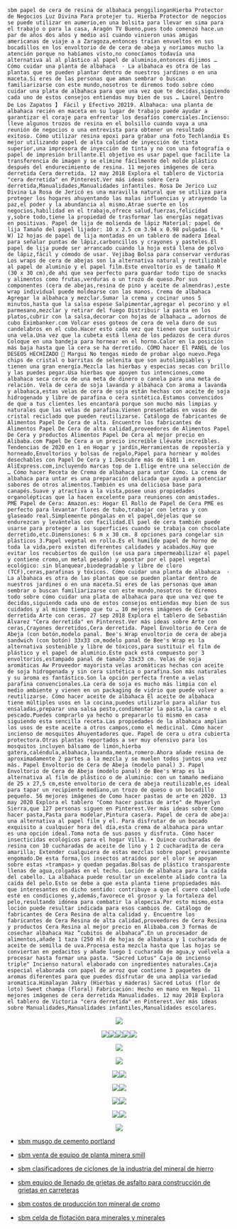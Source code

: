 
```
sbm papel de cera de resina de albahaca penggilinganHierba Protector de Negocios Luz Divina Para protejer tu. Hierba Protector de negocios se puede utilizar en aumerio,en una bolsita para llevar en sima para el trabajo o para la casa, Aragón TV Bueno,pues todo comenzó hace.un par de años dos años y medio así cuando vinieron unas amigas americanas de viaje a a Zaragoza,entonces traían envueltos en sus bocadillos en los envoltorio de de cera de abeja y noriamos mucho la atención porque no habíamos visto,no conocíamos todavía una alternativa al al plástico al papel de aluminio,entonces dijimos … Cómo cuidar una planta de albahaca  · La albahaca es otra de las plantas que se pueden plantar dentro de nuestros jardines o en una maceta.Si eres de las personas que aman sembrar o buscan familiarizarse con este mundo,nosotros te diremos todo sobre cómo cuidar una plata de albahaca para que una vez que te decidas,siguiendo cada uno de estos consejos entiendas muy bien de sus … Laurel Dentro De Los Zapatos 】 Fácil y Efectivo 20219. Albahaca: una planta de albahaca recién en maceta en su lugar de trabajo puede ayudar a garantizar el coraje para enfrentar los desafíos comerciales.Incienso: lleve algunos trozos de resina en el bolsillo cuando vaya a una reunión de negocios o una entrevista para obtener un resultado exitoso. Cómo utilizar resina epoxi para grabar una foto Techlandia Es mejor utilizando papel de alta calidad de inyección de tinta superior,una impresora de inyección de tinta y no con una fotografía o papel de impresión brillante.El objetivo es usar papel que facilite la transferencia de imagen y se elimine fácilmente del molde plástico después del endurecimiento de resina. 11 mejores imágenes de cera derretida Cera derretida. 12 may 2018 Explora el tablero de Victoria "cera derretida" en Pinterest.Ver más ideas sobre Cera derretida,Manualidades,Manualidades infantiles. Rosa De Jerico Luz Divina La Rosa de Jericó es una maravilla natural que se utiliza para proteger los hogares ahuyentando las malas influencias y atrayendo la paz,el poder y la abundancia al mismo.Atrae suerte en los negocios,habilidad en el trabajo,ofrece salud,fuerzas,felicidad y,sobre todo,tiene la propiedad de trasformar las energías negativas en positivas. Papel de lija de molienda de lápiz Material: papel de lija Tamaño del papel lijador: 10 x 2.5 cm 3.94 x 0.98 pulgadas (L * W) 12 hojas de papel de lija montadas en un tablero de madera Ideal para señalar puntas de lápiz,carboncillos y crayones y pasteles.El papel de lija puede ser arrancado cuando la hoja está llena de polvo de lápiz,fácil y cómodo de usar. Vejibag Bolsa para conservar verduras Los wraps de cera de abejas son la alternativa natural y reutilizable al papel de aluminio y el papel film.Este envoltorio es de tamaño M (30 x 30 cm),de ahí que sea perfecto para guardar todo tipo de snacks y alimentos como frutas,verduras o un trozo de queso.Por sus componentes (cera de abejas,resina de pino y aceite de almendras),este wrap individual puede moldearse con las manos. Crema de albahaca Agregar la albahaca y mezclar.Sumar la crema y cocinar unos 5 minutos,hasta que la salsa espese Salpimentar,agregar el pecorino y el parmesano,mezclar y retirar del fuego Distribuir la pasta en los platos,cubrir con la salsa,decorar con hojas de albahaca … adornos de cubo Eximbanker.com Volcar esos goteos de cera de vela duro de sus candelabros en el cubo.Hacer esto cada vez que tienen que sustituir una vela.Una vez que la cubeta está llena de los pedazos de cera duros Coloque en una bandeja para hornear en el horno.Calor en la posición más baja hasta que la cera se ha derretido. CÓMO hacer El PANEL de los DESEOS HECHIZADO 🔮 Margui No tengas miedo de probar algo nuevo.Pega chips de cristal o barritas de selenita que son autolimpiables y tienen una gran energía.Mezcla las hierbas y especias secas con brillo y las puedes pegar.Usa hierbas que apoyen tus intenciones,como albahaca seca cerca de una meta de dinero o canela para una meta de relación. Vela de cera de soja lavanda y albahaca Con aroma a lavanda y albahaca,estas velas de cera de soja están hechas con aceite de soja hidrogenado y libre de parafina o cera sintética.Estamos convencidos de que a tus clientes les encantará porque son mucho más limpias y naturales que las velas de parafina.Vienen presentadas en vasos de cristal reciclado que pueden reutilizarse. Catálogo de fabricantes de Alimentos Papel De Cera de alta. Encuentre los fabricantes de Alimentos Papel De Cera de alta calidad,proveedores de Alimentos Papel De Cera y productos Alimentos Papel De Cera al mejor precio en Alibaba.com Papel De Cera a un precio increíble Llévate increíbles. Tendencias de 2020 en 1 en Hogar y jardín,Herramientas de repostería y horneado,Envoltorios y bolsas de regalo,Papel para hornear y moldes desechables con Papel De Cera y 1.Descubre más de 6101 1 en AliExpress.com,incluyendo marcas top de 1.Elige entre una selección de … Cómo hacer Receta de Crema de albahaca para untar Cómo. La crema de albahaca para untar es una preparación delicada que ayuda a potenciar sabores de otros alimentos.También es una deliciosa base para canapés.Suave y atractiva a la vista,posee unas propiedades organolépticas que la hacen excelente para reuniones con amistades. PME Papel de Cera: Amazon.es: Hogar El Rollo de Papel de Cera PME es perfecto para levantar flores de tubo,trabajar con letras y con glaseado real.Simplemente póngalas en el papel,déjelas que se endurezcan y levántelas con facilidad.El pael de cera también puede usarse para proteger a las superficies cuando se trabaja con chocolate derretido,etc.Dimensiones: 6 m x 30 cm. 8 opciones para congelar sin plásticos 3.Papel vegetal en rollo.Es el humilde papel de horno de toda la vida,pero existen diferentes calidades y acabados.Hay que evitar los recubiertos de quilón (se usa para impermeabilizar el papel y contiene cromo,un metal pesado) y apostar por el papel vegetal ecológico: sin blanquear,biodegradable y libre de cloro (TCF),ceras,parafinas y tóxicos. Cómo cuidar una planta de albahaca  · La albahaca es otra de las plantas que se pueden plantar dentro de nuestros jardines o en una maceta.Si eres de las personas que aman sembrar o buscan familiarizarse con este mundo,nosotros te diremos todo sobre cómo cuidar una plata de albahaca para que una vez que te decidas,siguiendo cada uno de estos consejos entiendas muy bien de sus cuidados y al mismo tiempo que tu … 10 mejores imágenes de Cera derretida Arte con ceras. 27 sep 2018 Explora el tablero de Sebastián Álvarez "Cera derretida" en Pinterest.Ver más ideas sobre Arte con ceras,Crayones derretidos,Cera derretida. Papel Envoltorio de Cera de Abeja (con botón,modelo panal. Bee's Wrap envoltorio de cera de abeja sandwich (con botón) 33x33 cm,modelo panal de Bee's Wrap es la alternativa sostenible y libre de tóxicos,para sustituir el film de plástico y el papel de aluminio.Este pack está compuesto por 3 envoltorios,estampado panal de tamaño 33x33 cm. Velas de soja aromáticas Aw Proveedor mayorista velas aromáticas hechas con aceite de soja hidrogenada y sin cera sintética o parafina.Son más naturales y su aroma es fantástico.Son la opción perfecta frente a velas parafina convencionales.La cera de soja es mucho más limpia con el medio ambiente y vienen en un packaging de vidrio que puede volver a reutilizarse. Cómo hacer aceite de albahaca El aceite de albahaca tiene múltiples usos en la cocina,puedes utilizarlo para aliñar tus ensaladas,preparar una salsa pesto,condimentar la pasta,la carne o el pescado.Puedes comprarlo ya hecho o prepararlo tú mismo en casa siguiendo esta sencilla receta.Las propiedades de la albahaca amplian los usos de este aceite a otros campos,como el medicinal. Cómo hacer incienso de mosquitos Ahuyentadores que. Papel de cera u otra cubierta protectora.Otras plantas reportados a ser muy ofensivo para los mosquitos incluyen bálsamo de limón,hierba gatera,caléndula,albahaca,lavanda,menta,romero.Ahora añade resina de aproximadamente 2 partes a la mezcla y se muelen todos juntos una vez más. Papel Envoltorio de Cera de Abeja (modelo panal) 3. Papel Envoltorio de Cera de Abeja (modelo panal) de Bee's Wrap es la alternativa al film de plástico o de aluminio: con un tamaño mediano de 25 x 27,5 cm,este envoltorio de cera de abeja reutilizable,es ideal para tapar un recipiente mediano,un trozo de queso o un bocadillo pequeño. 56 mejores imágenes de Como hacer pastas de arte en 2020. 13 may 2020 Explora el tablero "Como hacer pastas de arte" de Mayerlyn Sierra,que 127 personas siguen en Pinterest.Ver más ideas sobre Como hacer pasta,Pasta para modelar,Pintura casera. Papel de cera de abeja: una alternativa al papel film y el. Para disfrutar de un bocado exquisito a cualquier hora del día,esta crema de albahaca para untar es una opción ideal.Toma nota de sus pasos y disfruta. Cómo hacer insecticidas ecológicos para el hogar Villa. • Quince cucharadas de resina con 10 cucharadas de aceite de lino y 1 2 cucharadita de cera amarilla; Extender cualquiera de estas mezclas sobre papel previamente engomado.De esta forma,los insectos atraídos por el olor se apoyan sobre estas «trampas» y quedan pegadas.Bolsas de plástico transparente llenas de agua,colgadas en el techo. Loción de albahaca para la caída del cabello. La albahaca puede resultar un excelente aliado contra la caída del pelo.Esto se debe a que esta planta tiene propiedades más que interesantes en dicho sentido: contribuye a que el cuero cabelludo esté en condiciones y,además,favorece el grosor y la fortaleza del pelo,resultando idónea para combatir la alopecia.Por esto mismo,esta loción puede resultar indicada para esos cambios de. Catálogo de fabricantes de Cera Resina de alta calidad y. Encuentre los fabricantes de Cera Resina de alta calidad,proveedores de Cera Resina y productos Cera Resina al mejor precio en Alibaba.com 3 formas de cosechar albahaca Haz “cubitos de albahaca”.En un procesador de alimentos,añade 1 taza (250 ml) de hojas de albahaca y 1 cucharada de aceite de semilla de uva.Procesa esta mezcla hasta que las hojas se conviertan en pedacitos y añade luego 1 cucharada de agua,y vuélvela a procesar hasta formar una pasta. "Sacred Lotus" Caja de incienso triple" Incienso natural elaborado con ingredientes naturales.Caja especial elaborada con papel de arroz que contiene 3 paquetes de aromas diferentes para que puedes disfrutar de una amplia variedad aromatica.Himalayan Jakry (Hierbas y maderas) Sacred Lotus (flor de loto) Sweet champa (floral) Fabricación: Hecho en mano en Nepal. 11 mejores imágenes de cera derretida Manualidades. 12 may 2018 Explora el tablero de Victoria "cera derretida" en Pinterest.Ver más ideas sobre Manualidades,Manualidades infantiles,Manualidades escolares. 
```

<div align="center">

<a href="https://es-crusher.shibang-china.com/github&k=sbm+papel+de+cera+de+resina+de+albahaca+penggilingan"><img src="https://static.shibang-china.com/es/crusher/logo.jpg"></a>

<a href="https://es-crusher.shibang-china.com/github&k=sbm+papel+de+cera+de+resina+de+albahaca+penggilingan"><img src="https://static.shibang-china.com/es/crusher/index.jpg"></a><a href="https://es-crusher.shibang-china.com/material.htmlgithub&k=sbm+papel+de+cera+de+resina+de+albahaca+penggilingan"><img src="https://static.shibang-china.com/es/crusher/material.jpg"></a><a href="https://es-crusher.shibang-china.com/application.htmlgithub&k=sbm+papel+de+cera+de+resina+de+albahaca+penggilingan"><img src="https://static.shibang-china.com/es/crusher/application.jpg"></a><a href="https://es-crusher.shibang-china.com/aboutus.htmlgithub&k=sbm+papel+de+cera+de+resina+de+albahaca+penggilingan"><img src="https://static.shibang-china.com/es/crusher/aboutus.jpg"></a><a href="https://es-crusher.shibang-china.com/contact.htmlgithub&k=sbm+papel+de+cera+de+resina+de+albahaca+penggilingan"><img src="https://static.shibang-china.com/es/crusher/contact.jpg"></a>

<a href="https://es-crusher.shibang-china.com/github&k=sbm+papel+de+cera+de+resina+de+albahaca+penggilingan"><img src="https://static.shibang-china.com/es/crusher/banner.jpg"></a>

<a href="https://swt.shibang-china.com/github&k=sbm+papel+de+cera+de+resina+de+albahaca+penggilingan"><img src="https://static.shibang-china.com/es/crusher/text.jpg"></a>

<a href="https://swt.shibang-china.com/github&k=sbm+papel+de+cera+de+resina+de+albahaca+penggilingan"><img src="https://static.shibang-china.com/es/crusher/chat.jpg"></a><a href="https://es-crusher.shibang-china.com/contact.htmlgithub&k=sbm+papel+de+cera+de+resina+de+albahaca+penggilingan"><img src="https://static.shibang-china.com/es/crusher/message.jpg"></a>

<a href="https://es-crusher.shibang-china.com/products/pe.htmlgithub&k=sbm+papel+de+cera+de+resina+de+albahaca+penggilingan"><img src="https://static.shibang-china.com/es/crusher/pe.jpg"></a><a href="https://es-crusher.shibang-china.com/products/pf.htmlgithub&k=sbm+papel+de+cera+de+resina+de+albahaca+penggilingan"><img src="https://static.shibang-china.com/es/crusher/pf.jpg"></a>

<a href="https://es-crusher.shibang-china.com/products/hpt.htmlgithub&k=sbm+papel+de+cera+de+resina+de+albahaca+penggilingan"><img src="https://static.shibang-china.com/es/crusher/hpt.jpg"></a><a href="https://es-crusher.shibang-china.com/products/vsi.htmlgithub&k=sbm+papel+de+cera+de+resina+de+albahaca+penggilingan"><img src="https://static.shibang-china.com/es/crusher/vsi.jpg"></a>

<a href="https://es-crusher.shibang-china.com/products/klv.htmlgithub&k=sbm+papel+de+cera+de+resina+de+albahaca+penggilingan"><img src="https://static.shibang-china.com/es/crusher/klv.jpg"></a><a href="https://es-crusher.shibang-china.com/products/portable.htmlgithub&k=sbm+papel+de+cera+de+resina+de+albahaca+penggilingan"><img src="https://static.shibang-china.com/es/crusher/portable.jpg"></a>

<a href="https://swt.shibang-china.com/github&k=sbm+papel+de+cera+de+resina+de+albahaca+penggilingan"><img src="https://static.shibang-china.com/es/crusher/case.jpg"></a>

</div>


* [sbm musgo de cemento portland](sbm%20musgo%20de%20cemento%20portland.md)

* [sbm venta de equipo de planta minera smill](sbm%20venta%20de%20equipo%20de%20planta%20minera%20smill.md)

* [sbm clasificadores de ciclones de la industria del mineral de hierro](sbm%20clasificadores%20de%20ciclones%20de%20la%20industria%20del%20mineral%20de%20hierro.md)

* [sbm equipo de llenado de grietas de asfalto para construcción de grietas en carreteras](sbm%20equipo%20de%20llenado%20de%20grietas%20de%20asfalto%20para%20construcci%C3%B3n%20de%20grietas%20en%20carreteras.md)

* [sbm costos de producción ton mineral de cromo](sbm%20costos%20de%20producci%C3%B3n%20ton%20mineral%20de%20cromo.md)

* [sbm celda de flotación para minerales y minerales](sbm%20celda%20de%20flotaci%C3%B3n%20para%20minerales%20y%20minerales.md)